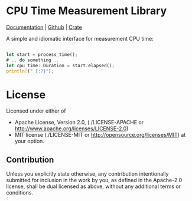 CPU Time Measurement Library
============================

[Documentation](https://docs.rs/cpu-time) |
[Github](https://github.com/tailhook/cpu-time) |
[Crate](https://crates.io/crates/cpu-time)


A simple and idiomatic interface for measurement CPU time:

```rust

let start = process_time();
# .. do something ..
let cpu_time: Duration = start.elapsed();
println!(" {:?}");

```


License
=======

Licensed under either of

* Apache License, Version 2.0,
  (./LICENSE-APACHE or http://www.apache.org/licenses/LICENSE-2.0)
* MIT license (./LICENSE-MIT or http://opensource.org/licenses/MIT)
  at your option.

Contribution
------------

Unless you explicitly state otherwise, any contribution intentionally
submitted for inclusion in the work by you, as defined in the Apache-2.0
license, shall be dual licensed as above, without any additional terms or
conditions.

